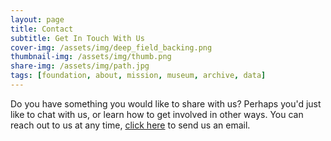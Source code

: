 ```yaml
---
layout: page
title: Contact
subtitle: Get In Touch With Us
cover-img: /assets/img/deep_field_backing.png
thumbnail-img: /assets/img/thumb.png
share-img: /assets/img/path.jpg
tags: [foundation, about, mission, museum, archive, data]
---
```


Do you have something you would like to share with us?
Perhaps you'd just like to chat with us, or learn how to get involved in other ways. 
You can reach out to us at any time, <a href="mailto:contact@scienceplacefoundation.org">click here</a> to send us an email.
<link rel="stylesheet" href="/assets/css/contact.css">

